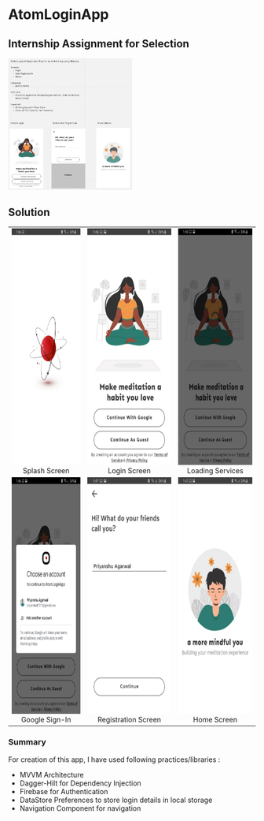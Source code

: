 # AtomLoginApp
## Internship Assignment for Selection
<img src="screenshots/assignment.jpeg" width="50%" height="50%" />

## Solution

| | | |
|:-------------------------:|:-------------------------:|:-------------------------:|
| <img src="screenshots/splash_screen.jpg" width="270" height="480"/> Splash Screen | <img src="screenshots/login_page.jpg" width="270" height="480"/> Login Screen | <img src="screenshots/loading_services.jpg" width="270" height="480"/> Loading Services 
| <img src="screenshots/google_sign_in.jpg" width="270" height="480"/> Google Sign-In  |  <img src="screenshots/registration.jpg" width="270" height="480"/> Registration Screen | <img src="screenshots/home_page.jpg" width="270" height="480"/> Home Screen |



### Summary
For creation of this app, I have used following practices/libraries : 
  - MVVM Architecture
  - Dagger-Hilt for Dependency Injection
  - Firebase for Authentication
  - DataStore Preferences to store login details in local storage
  - Navigation Component for navigation
  
